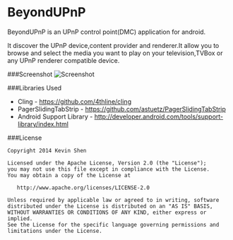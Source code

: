 # BeyondUPnP

BeyondUPnP is an UPnP control point(DMC) application for android.

It discover the UPnP device,content provider and renderer.It allow you to browse and select the media you want to play on your television,TVBox or any UPnP renderer compatible device.

###Screenshot
![Screenshot](http://ww2.sinaimg.cn/mw690/7832b683gw1eop3lzts9zj206o0bjmxe.jpg)

###Libraries Used
* Cling - https://github.com/4thline/cling
* PagerSlidingTabStrip - https://github.com/astuetz/PagerSlidingTabStrip
* Android Support Library - http://developer.android.com/tools/support-library/index.html

###License

    Copyright 2014 Kevin Shen

    Licensed under the Apache License, Version 2.0 (the "License");
    you may not use this file except in compliance with the License.
    You may obtain a copy of the License at

       http://www.apache.org/licenses/LICENSE-2.0

    Unless required by applicable law or agreed to in writing, software
    distributed under the License is distributed on an "AS IS" BASIS,
    WITHOUT WARRANTIES OR CONDITIONS OF ANY KIND, either express or implied.
    See the License for the specific language governing permissions and
    limitations under the License.
